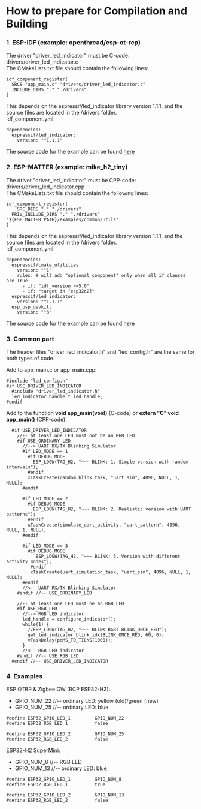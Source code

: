 # How to prepare for Compilation and Building

### 1. ESP-IDF (example: openthread/esp-ot-rcp)
The driver "driver_led_indicator" must be C-code: drivers/driver_led_indicator.c  
The CMakeLists.txt file should contain the following lines: 
~~~
idf_component_register(
  SRCS "app_main.c" "drivers/driver_led_indicator.c"
  INCLUDE_DIRS "." "./drivers"
)
~~~
This depends on the espressif/led_indicator library version 1.1.1, and the source files are located in the /drivers folder.  
idf_component.yml:
~~~
dependencies:
  espressif/led_indicator:
    version: "^1.1.1"
~~~
The source code for the example can be found [here](rcp/)

### 2. ESP-MATTER (example: mike_h2_tiny)
The driver "driver_led_indicator" must be CPP-code: drivers/driver_led_indicator.cpp  
The CMakeLists.txt file should contain the following lines: 
~~~
idf_component_register(
	SRC_DIRS "." "./drivers"
  PRIV_INCLUDE_DIRS "." "./drivers" "${ESP_MATTER_PATH}/examples/common/utils"
)
~~~
This depends on the espressif/led_indicator library version 1.1.1, and the source files are located in the /drivers folder.  
idf_component.yml:
~~~
dependencies:
  espressif/cmake_utilities:
    version: "^1"
    rules: # will add "optional_component" only when all if clauses are True
      - if: "idf_version >=5.0"
      - if: "target in [esp32c2]"
  espressif/led_indicator:
    version: "^1.1.1"
  esp_bsp_devkit:
    version: "^3"
~~~
The source code for the example can be found [here](h2_tiny/)

### 3. Common part
The header files "driver_led_indicator.h" and "led_config.h" are the same for both types of code.  
  
Add to app_main.c or app_main.cpp:
~~~
#include "led_config.h"
#if USE_DRIVER_LED_INDICATOR
  #include "driver_led_indicator.h"
  led_indicator_handle_t led_handle;
#endif
~~~
Add to the function **void app_main(void)** (C-code) or **extern "C" void app_main()** (CPP-code):
~~~
  #if USE_DRIVER_LED_INDICATOR
    //-- at least one LED must not be an RGB LED
    #if USE_ORDINARY_LED
      //--> UART RX/TX Blinking Simulator
      #if LED_MODE == 1
        #if DEBUG_MODE
          ESP_LOGW(TAG_H2, "~~~ BLINK: 1. Simple version with random intervals");
        #endif
        xTaskCreate(random_blink_task, "uart_sim", 4096, NULL, 1, NULL);
      #endif
    
      #if LED_MODE == 2
        #if DEBUG_MODE
          ESP_LOGW(TAG_H2, "~~~ BLINK: 2. Realistic version with UART patterns");
        #endif
        xTaskCreate(simulate_uart_activity, "uart_pattern", 4096, NULL, 1, NULL);
      #endif
    
      #if LED_MODE == 3
        #if DEBUG_MODE
           ESP_LOGW(TAG_H2, "~~~ BLINK: 3. Version with different activity modes");
         #endif
         xTaskCreate(uart_simulation_task, "uart_sim", 4096, NULL, 1, NULL);
      #endif
      //<-- UART RX/TX Blinking Simulator
    #endif //-- USE_ORDINARY_LED
  
    //-- at least one LED must be an RGB LED
    #if USE_RGB_LED
      //--> RGB LED indicator
      led_handle = configure_indicator();
      while(1) {
        //ESP_LOGW(TAG_H2, "~~~ BLINK RGB: BLINK_ONCE_RED");
        get_led_indicator_blink_idx(BLINK_ONCE_RED, 60, 0);
        vTaskDelay(pdMS_TO_TICKS(1000));
      }
      //<-- RGB LED indicator
    #endif //-- USE_RGB_LED
  #endif //-- USE_DRIVER_LED_INDICATOR
~~~

### 4. Examples
ESP OTBR & Zigbee GW (RCP ESP32-H2):  
- GPIO_NUM_22 //-- ordinary LED: yellow (old)/green (new)  
- GPIO_NUM_25 //-- ordinary LED: blue  
~~~
#define ESP32_GPIO_LED_1         GPIO_NUM_22
#define ESP32_RGB_LED_1          false

#define ESP32_GPIO_LED_2         GPIO_NUM_25
#define ESP32_RGB_LED_2          false
~~~
  
ESP32-H2 SuperMini:  
- GPIO_NUM_8  //-- RGB LED  
- GPIO_NUM_13 //-- ordinary LED: blue  
~~~
#define ESP32_GPIO_LED_1         GPIO_NUM_8
#define ESP32_RGB_LED_1          true

#define ESP32_GPIO_LED_2         GPIO_NUM_13
#define ESP32_RGB_LED_2          false
~~~
